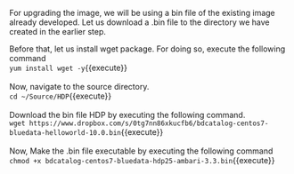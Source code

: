 For upgrading the image, we will be using a bin file of the existing image already developed. Let us download a .bin file to the directory we have created in the earlier step. 
<br>

Before that, let us install wget package. For doing so, execute the following command
<br>
`yum install wget -y`{{execute}}<br>
<br>
Now, navigate to the source directory.
<br>
`cd ~/Source/HDP`{{execute}}
<br>
<br>Download the bin file HDP by executing the following command.
<br>
`wget https://www.dropbox.com/s/0tg7nn86xkucfb6/bdcatalog-centos7-bluedata-helloworld-10.0.bin`{{execute}}
<br><br>
Now, Make the .bin file executable by executing the following command<br>
`chmod +x bdcatalog-centos7-bluedata-hdp25-ambari-3.3.bin`{{execute}}



